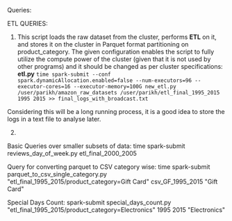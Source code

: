 Queries:

ETL QUERIES:
1) This script loads the raw dataset from the cluster, performs **ETL** on it, and stores it on the cluster in Parquet format partitioning on product_category. The given configuration enables the script to fully utilize the compute power of the cluster (given that it is not used by other programs) and it should be changed as per cluster specifications: **etl.py**
```time spark-submit --conf spark.dynamicAllocation.enabled=false --num-executors=96 --executor-cores=16 --executor-memory=100G new_etl.py /user/parikh/amazon_raw_datasets /user/parikh/etl_final_1995_2015 1995 2015 >> final_logs_with_broadcast.txt```

Considering this will be a long running process, it is a good idea to store the logs in a text file to analyse later.

2) 
Basic Queries over smaller subsets of data:
time spark-submit reviews_day_of_week.py etl_final_2000_2005

Query for converting parquet to CSV category wise:
time spark-submit parquet_to_csv_single_category.py "etl_final_1995_2015/product_category=Gift Card" csv_GF_1995_2015 "Gift Card"

Special Days Count:
spark-submit special_days_count.py "etl_final_1995_2015/product_category=Electronics" 1995 2015 "Electronics"


